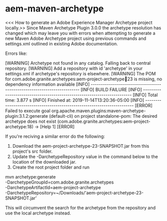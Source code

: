# aem-maven-archetype
<<< How to generate an Adobe Experience Manager Archetype project locally.>>
Since Maven Archetype Plugin 3.0.0 the archetype resolution has changed which may leave you with errors when attempting to generate a new Maven Adobe Archetype project using previous commands and settings.xml outlined in existing Adobe documentation.

Errors like:

[WARNING] Archetype not found in any catalog. Falling back to central repository.
[WARNING] Add a repository with id 'archetype' in your settings.xml if archetype's repository is elsewhere.
[WARNING] The POM for com.adobe.granite.archetypes:aem-project-archetype:jar:23 is missing, no dependency information available
[INFO] ------------------------------------------------------------------------
[INFO] BUILD FAILURE
[INFO] ------------------------------------------------------------------------
[INFO] Total time:  3.877 s
[INFO] Finished at: 2019-11-14T13:20:36-05:00
[INFO] ------------------------------------------------------------------------
[ERROR] Failed to execute goal org.apache.maven.plugins:maven-archetype-plugin:3.1.2:generate (default-cli) on project standalone-pom: The desired archetype does not exist (com.adobe.granite.archetypes:aem-project-archetype:18) -> [Help 1]
[ERROR]


If you're reciving a similar error do the following:

1) Download the aem-project-archetype-23-SNAPSHOT.jar from this project's src folder.
2) Update the -DarchetypeRepository value in the command below to the location of the downloaded jar. 
3) Create the root project folder and run 

mvn archetype:generate \
  -DarchetypeGroupId=com.adobe.granite.archetypes \
  -DarchetypeArtifactId=aem-project-archetype \
  -DarchetypeRepository=~/Downloads/'aem-project-archetype-23-SNAPSHOT.jar'
  
This will circumvent the search for the archetype from the repository and use the local archetype instead.
